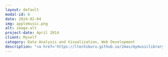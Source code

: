 ```yaml
---
layout: default
modal-id: 6
date: 2024-02-04
img: applemusic.png
alt: image-alt
project-date: April 2014
client: Myself
category: Data Analysis and Visualization, Web Development
description: "<a href='https://ltechiburu.github.io/2mas/mymusiclibrary' target='_blank' style='color: blue;'><b><i> Dive into my listening habits!</i></b></a> Dive into my listening habits! All data downloaded from Apple Music, manipulated and analyzed with Python and SQL. Meant for desktop viewing, this project is still in progress."
---
```

